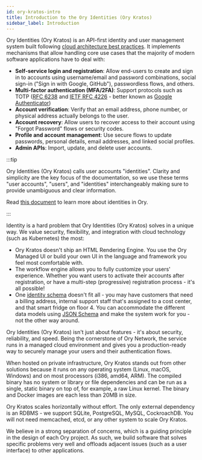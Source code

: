 ```yaml
---
id: ory-kratos-intro
title: Introduction to the Ory Identities (Ory Kratos)
sidebar_label: Introduction
---
```


Ory Identities (Ory Kratos) is an API-first identity and user management system built following
[cloud architecture best practices](https://www.ory.sh/docs/ecosystem/software-architecture-philosophy/). It implements mechanisms
that allow handling core use cases that the majority of modern software applications have to deal with:

- **Self-service login and registration**: Allow end-users to create and sign in to accounts using username/email and password
  combinations, social sign-in ("Sign in with Google, GitHub"), passwordless flows, and others.
- **Multi-factor authentication (MFA/2FA)**: Support protocols such as TOTP ([RFC 6238](https://tools.ietf.org/html/rfc6238) and
  [IETF RFC 4226](https://tools.ietf.org/html/rfc4226) - better known as
  [Google Authenticator](https://en.wikipedia.org/wiki/Google_Authenticator))
- **Account verification**: Verify that an email address, phone number, or physical address actually belongs to the user.
- **Account recovery**: Allow users to recover access to their account using "Forgot Password" flows or security codes.
- **Profile and account management**: Use secure flows to update passwords, personal details, email addresses, and linked social
  profiles.
- **Admin APIs**: Import, update, and delete user accounts.

:::tip

Ory Identities (Ory Kratos) calls user accounts "identities". Clarity and simplicity are the key focus of the documentation,
so we use these terms "user accounts", "users", and "identities" interchangeably making sure to provide unambiguous and clear information.

Read [this document](./manage-identities/overview) to learn more about identities in Ory.

:::

Identity is a hard problem that Ory Identities (Ory Kratos) solves in a unique way. We value security, flexibility, and
integration with cloud technology (such as Kubernetes) the most:

- Ory Kratos doesn't ship an HTML Rendering Engine. You use the Ory Managed UI or build your own UI in the language and framework
  you feel most comfortable with.
- The workflow engine allows you to fully customize your users' experience. Whether you want users to activate their accounts
  after registration, or have a multi-step (progressive) registration process - it's all possible!
- One [identity schema](./manage-identities/identity-schema) doesn't fit all - you may have customers that need a billing address,
  internal support staff that's assigned to a cost center, and that smart fridge on floor 4. You can accommodate the different
  data models using [JSON Schema](https://json-schema.org/) and make the system work for you - not the other way around.

Ory Identities (Ory Kratos) isn't just about features - it's about security, reliability, and speed. Being the cornerstone
of Ory Network, the service runs in a managed cloud environment and gives you a production-ready way to securely manage your users
and their authentication flows.

When hosted on private infrastructure, Ory Kratos stands out from other solutions because it runs on any operating system (Linux,
macOS, Windows) and on most processors (i386, amd64, ARM). The compiled binary has no system or library or file dependencies and
can be run as a single, static binary on top of, for example, a raw Linux kernel. The binary and Docker images are each less than
20MB in size.

Ory Kratos scales horizontally without effort. The only external dependency is an RDBMS - we support SQLite, PostgreSQL, MySQL,
CockroachDB. You will not need memcached, etcd, or any other system to scale Ory Kratos.

We believe in a strong separation of concerns, which is a guiding principle in the design of each Ory project. As such, we build
software that solves specific problems very well and offloads adjacent issues (such as a user interface) to other applications.
